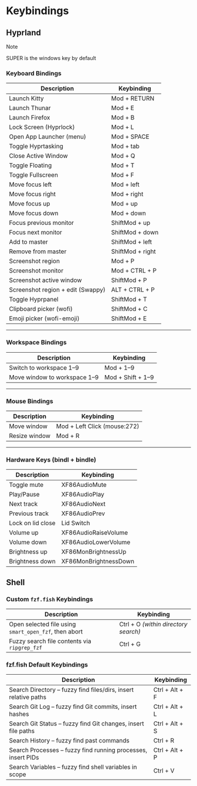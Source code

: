 # Keybindings

## Hyprland

> [!NOTE]
> SUPER is the windows key by default

### **Keyboard Bindings**

| Description                       | Keybinding       |
| --------------------------------- | ---------------- |
| Launch Kitty                      | Mod + RETURN     |
| Launch Thunar                     | Mod + E          |
| Launch Firefox                    | Mod + B          |
| Lock Screen (Hyprlock)            | Mod + L          |
| Open App Launcher (menu)          | Mod + SPACE      |
| Toggle Hyprtasking                | Mod + tab        |
| Close Active Window               | Mod + Q          |
| Toggle Floating                   | Mod + T          |
| Toggle Fullscreen                 | Mod + F          |
| Move focus left                   | Mod + left       |
| Move focus right                  | Mod + right      |
| Move focus up                     | Mod + up         |
| Move focus down                   | Mod + down       |
| Focus previous monitor            | ShiftMod + up    |
| Focus next monitor                | ShiftMod + down  |
| Add to master                     | ShiftMod + left  |
| Remove from master                | ShiftMod + right |
| Screenshot region                 | Mod + P          |
| Screenshot monitor                | Mod + CTRL + P   |
| Screenshot active window          | ShiftMod + P     |
| Screenshot region + edit (Swappy) | ALT + CTRL + P   |
| Toggle Hyprpanel                  | ShiftMod + T     |
| Clipboard picker (wofi)           | ShiftMod + C     |
| Emoji picker (wofi-emoji)         | ShiftMod + E     |

---

### **Workspace Bindings**

| Description                  | Keybinding        |
| ---------------------------- | ----------------- |
| Switch to workspace 1–9      | Mod + 1–9         |
| Move window to workspace 1–9 | Mod + Shift + 1–9 |

---

### **Mouse Bindings**

| Description   | Keybinding                   |
| ------------- | ---------------------------- |
| Move window   | Mod + Left Click (mouse:272) |
| Resize window | Mod + R                      |

---

### **Hardware Keys (bindl + bindle)**

| Description       | Keybinding            |
| ----------------- | --------------------- |
| Toggle mute       | XF86AudioMute         |
| Play/Pause        | XF86AudioPlay         |
| Next track        | XF86AudioNext         |
| Previous track    | XF86AudioPrev         |
| Lock on lid close | Lid Switch            |
| Volume up         | XF86AudioRaiseVolume  |
| Volume down       | XF86AudioLowerVolume  |
| Brightness up     | XF86MonBrightnessUp   |
| Brightness down   | XF86MonBrightnessDown |

## Shell

### **Custom `fzf.fish` Keybindings**

| Description                                           | Keybinding                           |
| ----------------------------------------------------- | ------------------------------------ |
| Open selected file using `smart_open_fzf`, then abort | Ctrl + O _(within directory search)_ |
| Fuzzy search file contents via `ripgrep_fzf`          | Ctrl + G                             |

### **fzf.fish Default Keybindings**

| Description                                                     | Keybinding     |
| --------------------------------------------------------------- | -------------- |
| Search Directory – fuzzy find files/dirs, insert relative paths | Ctrl + Alt + F |
| Search Git Log – fuzzy find Git commits, insert hashes          | Ctrl + Alt + L |
| Search Git Status – fuzzy find Git changes, insert file paths   | Ctrl + Alt + S |
| Search History – fuzzy find past commands                       | Ctrl + R       |
| Search Processes – fuzzy find running processes, insert PIDs    | Ctrl + Alt + P |
| Search Variables – fuzzy find shell variables in scope          | Ctrl + V       |
